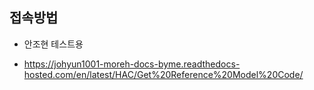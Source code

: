 ## 접속방법
- 안조현 테스트용

- https://johyun1001-moreh-docs-byme.readthedocs-hosted.com/en/latest/HAC/Get%20Reference%20Model%20Code/

